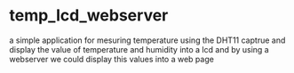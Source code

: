 # temp_lcd_webserver
a simple application for mesuring temperature using the DHT11 captrue and display the value of temperature and humidity into a lcd and by using a webserver we could display this values into a web page
